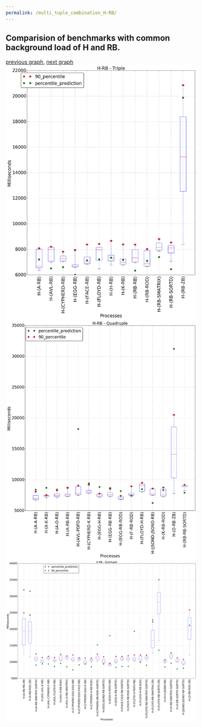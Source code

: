 ```yaml
---
permalink: /multi_tuple_combination_H-RB/
---
```



## Comparision of benchmarks with common background load of H and RB.

[previous graph](../multi_tuple_combination_H-PDFD/), [next graph](../multi_tuple_combination_H-ROD/)
![graph figure](./images/triple/H/H-RB_box.png)![graph figure](./images/quadruple/H/H-RB_box.png)![graph figure](./images/quintuple/H/H-RB_box.png)